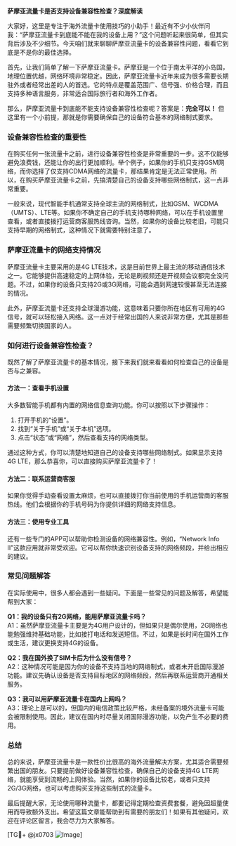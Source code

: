 **萨摩亚流量卡是否支持设备兼容性检查？深度解读**

大家好，这里是专注于海外流量卡使用技巧的小助手！最近有不少小伙伴问我：“萨摩亚流量卡到底能不能在我的设备上用？”这个问题听起来很简单，但其实背后涉及不少细节。今天咱们就来聊聊萨摩亚流量卡的设备兼容性问题，看看它到底是不是你的最佳选择。

首先，让我们简单了解一下萨摩亚流量卡。萨摩亚是一个位于南太平洋的小岛国，地理位置优越，网络环境非常稳定。因此，萨摩亚流量卡近年来成为很多需要长期驻外或者经常出差的人的首选。它的特点是覆盖范围广、信号强、价格合理，而且支持多种语言服务，非常适合国际旅行者和海外工作者。

那么，萨摩亚流量卡到底能不能支持设备兼容性检查呢？答案是：**完全可以！** 但这里有一个小前提，那就是你需要确保自己的设备符合基本的网络制式要求。

### **设备兼容性检查的重要性**

在购买任何一张流量卡之前，进行设备兼容性检查是非常重要的一步。这不仅能够避免浪费钱，还能让你的出行更加顺利。举个例子，如果你的手机只支持GSM网络，而你选择了仅支持CDMA网络的流量卡，那结果肯定是无法正常使用。所以，在购买萨摩亚流量卡之前，先搞清楚自己的设备支持哪些网络制式，这一点非常重要。

一般来说，现代智能手机通常支持全球主流的网络制式，比如GSM、WCDMA（UMTS）、LTE等。如果你不确定自己的手机支持哪种网络，可以在手机设置里查看，或者直接拨打运营商客服热线咨询。当然，如果你的设备比较老旧，可能只支持早期的网络制式，这种情况下就需要特别注意了。

### **萨摩亚流量卡的网络支持情况**

萨摩亚流量卡主要采用的是4G LTE技术，这是目前世界上最主流的移动通信技术之一。它能够提供高速稳定的上网体验，无论是刷视频还是开视频会议都完全没问题。不过，如果你的设备只支持2G或3G网络，可能会遇到网速较慢甚至无法连接的情况。

此外，萨摩亚流量卡还支持全球漫游功能，这意味着只要你所在地区有可用的4G信号，就可以轻松接入网络。这一点对于经常出国的人来说非常方便，尤其是那些需要频繁切换国家的人。

### **如何进行设备兼容性检查？**

既然了解了萨摩亚流量卡的基本情况，接下来我们就来看看如何检查自己的设备是否与之兼容。

#### **方法一：查看手机设置**
大多数智能手机都有内置的网络信息查询功能。你可以按照以下步骤操作：

1. 打开手机的“设置”。
2. 找到“关于手机”或“关于本机”选项。
3. 点击“状态”或“网络”，然后查看支持的网络类型。

通过这种方式，你可以清楚地知道自己的设备支持哪些网络制式。如果显示支持4G LTE，那么恭喜你，可以直接购买萨摩亚流量卡了！

#### **方法二：联系运营商客服**
如果你觉得手动查看设置太麻烦，也可以直接拨打你当前使用的手机运营商的客服热线。他们会根据你的手机号码为你提供详细的网络支持信息。

#### **方法三：使用专业工具**
还有一些专门的APP可以帮助你检测设备的网络兼容性。例如，“Network Info II”这款应用就非常受欢迎。它可以帮你快速识别设备支持的网络频段，并给出相应的建议。

### **常见问题解答**

在实际使用中，很多人都会遇到一些疑问。下面是一些常见的问题及解答，希望能帮到大家：

**Q1：我的设备只有2G网络，能用萨摩亚流量卡吗？**  
A1：虽然萨摩亚流量卡主要是为4G用户设计的，但如果只是偶尔使用，2G网络也能勉强维持基础功能，比如接打电话和发送短信。不过，如果是长时间在国外工作或生活，建议更换支持4G的设备。

**Q2：我在国外换了SIM卡后为什么没有信号？**  
A2：这种情况可能是因为你的设备不支持当地的网络制式，或者未开启国际漫游功能。建议先确认设备是否支持目标地区的网络频段，然后再联系运营商开通相关服务。

**Q3：我可以用萨摩亚流量卡在国内上网吗？**  
A3：理论上是可以的，但国内的电信政策比较严格，未经备案的境外流量卡可能会被限制使用。因此，建议在国内时尽量关闭国际漫游功能，以免产生不必要的费用。

### **总结**

总的来说，萨摩亚流量卡是一款性价比很高的海外流量解决方案，尤其适合需要频繁出国的朋友。只要提前做好设备兼容性检查，确保自己的设备支持4G LTE网络，就能享受到流畅的上网体验。当然，如果你的设备比较老，或者只支持2G/3G网络，也可以考虑购买支持这些制式的流量卡。

最后提醒大家，无论使用哪种流量卡，都要记得定期检查资费套餐，避免因超量使用而导致额外支出。希望这篇文章能帮助到有需要的朋友们！如果有其他疑问，欢迎在评论区留言，我会尽力为大家解答。

[TG💪+ @jx0703 ![Image](https://github.com/user-attachments/assets/dbca1d08-cadb-493c-b0ec-ad6f7a83f270)]